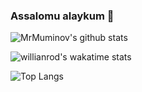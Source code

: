 ### Assalomu alaykum 👋

![MrMuminov's github stats](https://github-readme-stats.vercel.app/api?username=mrmuminov&show_icons=true&theme=default)

![willianrod's wakatime stats](https://github-readme-stats.vercel.app/api/wakatime?username=mrmuminov)

![Top Langs](https://github-readme-stats.vercel.app/api/top-langs/?username=mrmuminov&layout=compact)
